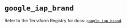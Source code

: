 # `google_iap_brand`

Refer to the Terraform Registry for docs: [`google_iap_brand`](https://registry.terraform.io/providers/hashicorp/google-beta/6.33.0/docs/resources/google_iap_brand).
